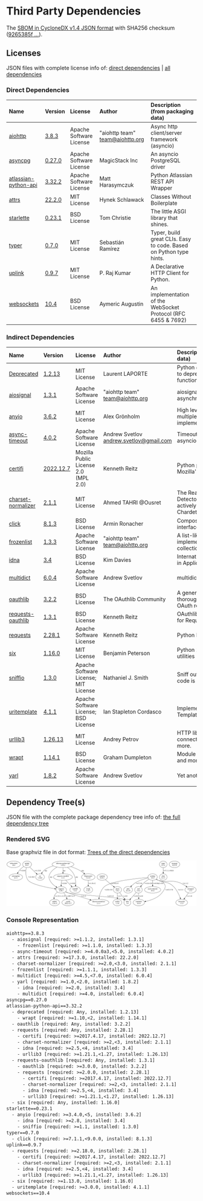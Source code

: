 # Third Party Dependencies

<!--[[[fill sbom_sha256()]]]-->
The [SBOM in CycloneDX v1.4 JSON format](https://git.sr.ht/~sthagen/aikasilta/blob/default/sbom.json) with SHA256 checksum ([9265385f ...](https://git.sr.ht/~sthagen/aikasilta/blob/default/sbom.json.sha256 "sha256:9265385fe1dbcb5512cf47a106b769367a7ea5f0d285af88124267f8d4e0973a")).
<!--[[[end]]] (checksum: 7ce80e6caf24a53c8a69802e9cea5512)-->
## Licenses 

JSON files with complete license info of: [direct dependencies](direct-dependency-licenses.json) | [all dependencies](all-dependency-licenses.json)

### Direct Dependencies

<!--[[[fill direct_dependencies_table()]]]-->
| Name                                                                          | Version                                                         | License                 | Author                            | Description (from packaging data)                                  |
|:------------------------------------------------------------------------------|:----------------------------------------------------------------|:------------------------|:----------------------------------|:-------------------------------------------------------------------|
| [aiohttp](https://github.com/aio-libs/aiohttp)                                | [3.8.3](https://pypi.org/project/aiohttp/3.8.3/)                | Apache Software License | "aiohttp team" <team@aiohttp.org> | Async http client/server framework (asyncio)                       |
| [asyncpg](https://github.com/MagicStack/asyncpg)                              | [0.27.0](https://pypi.org/project/asyncpg/0.27.0/)              | Apache Software License | MagicStack Inc                    | An asyncio PostgreSQL driver                                       |
| [atlassian-python-api](https://github.com/atlassian-api/atlassian-python-api) | [3.32.2](https://pypi.org/project/atlassian-python-api/3.32.2/) | Apache Software License | Matt Harasymczuk                  | Python Atlassian REST API Wrapper                                  |
| [attrs](https://www.attrs.org/)                                               | [22.2.0](https://pypi.org/project/attrs/22.2.0/)                | MIT License             | Hynek Schlawack                   | Classes Without Boilerplate                                        |
| [starlette](https://github.com/encode/starlette/blob/master/README.md)        | [0.23.1](https://pypi.org/project/starlette/0.23.1/)            | BSD License             | Tom Christie                      | The little ASGI library that shines.                               |
| [typer](https://github.com/tiangolo/typer)                                    | [0.7.0](https://pypi.org/project/typer/0.7.0/)                  | MIT License             | Sebastián Ramírez                 | Typer, build great CLIs. Easy to code. Based on Python type hints. |
| [uplink](https://uplink.readthedocs.io/)                                      | [0.9.7](https://pypi.org/project/uplink/0.9.7/)                 | MIT License             | P. Raj Kumar                      | A Declarative HTTP Client for Python.                              |
| [websockets](https://github.com/aaugustin/websockets)                         | [10.4](https://pypi.org/project/websockets/10.4/)               | BSD License             | Aymeric Augustin                  | An implementation of the WebSocket Protocol (RFC 6455 & 7692)      |
<!--[[[end]]] (checksum: 4ac295dd688422b8c8bd8dacdb1e3159)-->

### Indirect Dependencies

<!--[[[fill indirect_dependencies_table()]]]-->
| Name                                                               | Version                                                     | License                              | Author                                    | Description (from packaging data)                                                                       |
|:-------------------------------------------------------------------|:------------------------------------------------------------|:-------------------------------------|:------------------------------------------|:--------------------------------------------------------------------------------------------------------|
| [Deprecated](https://github.com/tantale/deprecated)                | [1.2.13](https://pypi.org/project/Deprecated/1.2.13/)       | MIT License                          | Laurent LAPORTE                           | Python @deprecated decorator to deprecate old python classes, functions or methods.                     |
| [aiosignal](https://github.com/aio-libs/aiosignal)                 | [1.3.1](https://pypi.org/project/aiosignal/1.3.1/)          | Apache Software License              | "aiohttp team" <team@aiohttp.org>         | aiosignal: a list of registered asynchronous callbacks                                                  |
| [anyio](https://github.com/agronholm/anyio/blob/master/README.rst) | [3.6.2](https://pypi.org/project/anyio/3.6.2/)              | MIT License                          | Alex Grönholm                             | High level compatibility layer for multiple asynchronous event loop implementations                     |
| [async-timeout](https://github.com/aio-libs/async-timeout)         | [4.0.2](https://pypi.org/project/async-timeout/4.0.2/)      | Apache Software License              | Andrew Svetlov <andrew.svetlov@gmail.com> | Timeout context manager for asyncio programs                                                            |
| [certifi](https://github.com/certifi/python-certifi)               | [2022.12.7](https://pypi.org/project/certifi/2022.12.7/)    | Mozilla Public License 2.0 (MPL 2.0) | Kenneth Reitz                             | Python package for providing Mozilla's CA Bundle.                                                       |
| [charset-normalizer](https://github.com/ousret/charset_normalizer) | [2.1.1](https://pypi.org/project/charset-normalizer/2.1.1/) | MIT License                          | Ahmed TAHRI @Ousret                       | The Real First Universal Charset Detector. Open, modern and actively maintained alternative to Chardet. |
| [click](https://palletsprojects.com/p/click/)                      | [8.1.3](https://pypi.org/project/click/8.1.3/)              | BSD License                          | Armin Ronacher                            | Composable command line interface toolkit                                                               |
| [frozenlist](https://github.com/aio-libs/frozenlist)               | [1.3.3](https://pypi.org/project/frozenlist/1.3.3/)         | Apache Software License              | "aiohttp team" <team@aiohttp.org>         | A list-like structure which implements collections.abc.MutableSequence                                  |
| [idna](https://github.com/kjd/idna/blob/master/README.rst)         | [3.4](https://pypi.org/project/idna/3.4/)                   | BSD License                          | Kim Davies                                | Internationalized Domain Names in Applications (IDNA)                                                   |
| [multidict](https://github.com/aio-libs/multidict)                 | [6.0.4](https://pypi.org/project/multidict/6.0.4/)          | Apache Software License              | Andrew Svetlov                            | multidict implementation                                                                                |
| [oauthlib](https://github.com/oauthlib/oauthlib)                   | [3.2.2](https://pypi.org/project/oauthlib/3.2.2/)           | BSD License                          | The OAuthlib Community                    | A generic, spec-compliant, thorough implementation of the OAuth request-signing logic                   |
| [requests-oauthlib](https://github.com/requests/requests-oauthlib) | [1.3.1](https://pypi.org/project/requests-oauthlib/1.3.1/)  | BSD License                          | Kenneth Reitz                             | OAuthlib authentication support for Requests.                                                           |
| [requests](https://requests.readthedocs.io)                        | [2.28.1](https://pypi.org/project/requests/2.28.1/)         | Apache Software License              | Kenneth Reitz                             | Python HTTP for Humans.                                                                                 |
| [six](https://github.com/benjaminp/six)                            | [1.16.0](https://pypi.org/project/six/1.16.0/)              | MIT License                          | Benjamin Peterson                         | Python 2 and 3 compatibility utilities                                                                  |
| [sniffio](https://github.com/python-trio/sniffio)                  | [1.3.0](https://pypi.org/project/sniffio/1.3.0/)            | Apache Software License; MIT License | Nathaniel J. Smith                        | Sniff out which async library your code is running under                                                |
| [uritemplate](https://uritemplate.readthedocs.org)                 | [4.1.1](https://pypi.org/project/uritemplate/4.1.1/)        | Apache Software License; BSD License | Ian Stapleton Cordasco                    | Implementation of RFC 6570 URI Templates                                                                |
| [urllib3](https://urllib3.readthedocs.io/)                         | [1.26.13](https://pypi.org/project/urllib3/1.26.13/)        | MIT License                          | Andrey Petrov                             | HTTP library with thread-safe connection pooling, file post, and more.                                  |
| [wrapt](https://github.com/GrahamDumpleton/wrapt)                  | [1.14.1](https://pypi.org/project/wrapt/1.14.1/)            | BSD License                          | Graham Dumpleton                          | Module for decorators, wrappers and monkey patching.                                                    |
| [yarl](https://github.com/aio-libs/yarl/)                          | [1.8.2](https://pypi.org/project/yarl/1.8.2/)               | Apache Software License              | Andrew Svetlov                            | Yet another URL library                                                                                 |
<!--[[[end]]] (checksum: fe20aa31e685fc0f30fc3c5c26d7ac9e)-->

## Dependency Tree(s)

JSON file with the complete package dependency tree info of: [the full dependency tree](package-dependency-tree.json)

### Rendered SVG

Base graphviz file in dot format: [Trees of the direct dependencies](package-dependency-tree.dot.txt)

<img src="./package-dependency-tree.svg" alt="Trees of the direct dependencies" title="Trees of the direct dependencies"/>

### Console Representation

<!--[[[fill dependency_tree_console_text()]]]-->
````console
aiohttp==3.8.3
  - aiosignal [required: >=1.1.2, installed: 1.3.1]
    - frozenlist [required: >=1.1.0, installed: 1.3.3]
  - async-timeout [required: >=4.0.0a3,<5.0, installed: 4.0.2]
  - attrs [required: >=17.3.0, installed: 22.2.0]
  - charset-normalizer [required: >=2.0,<3.0, installed: 2.1.1]
  - frozenlist [required: >=1.1.1, installed: 1.3.3]
  - multidict [required: >=4.5,<7.0, installed: 6.0.4]
  - yarl [required: >=1.0,<2.0, installed: 1.8.2]
    - idna [required: >=2.0, installed: 3.4]
    - multidict [required: >=4.0, installed: 6.0.4]
asyncpg==0.27.0
atlassian-python-api==3.32.2
  - deprecated [required: Any, installed: 1.2.13]
    - wrapt [required: >=1.10,<2, installed: 1.14.1]
  - oauthlib [required: Any, installed: 3.2.2]
  - requests [required: Any, installed: 2.28.1]
    - certifi [required: >=2017.4.17, installed: 2022.12.7]
    - charset-normalizer [required: >=2,<3, installed: 2.1.1]
    - idna [required: >=2.5,<4, installed: 3.4]
    - urllib3 [required: >=1.21.1,<1.27, installed: 1.26.13]
  - requests-oauthlib [required: Any, installed: 1.3.1]
    - oauthlib [required: >=3.0.0, installed: 3.2.2]
    - requests [required: >=2.0.0, installed: 2.28.1]
      - certifi [required: >=2017.4.17, installed: 2022.12.7]
      - charset-normalizer [required: >=2,<3, installed: 2.1.1]
      - idna [required: >=2.5,<4, installed: 3.4]
      - urllib3 [required: >=1.21.1,<1.27, installed: 1.26.13]
  - six [required: Any, installed: 1.16.0]
starlette==0.23.1
  - anyio [required: >=3.4.0,<5, installed: 3.6.2]
    - idna [required: >=2.8, installed: 3.4]
    - sniffio [required: >=1.1, installed: 1.3.0]
typer==0.7.0
  - click [required: >=7.1.1,<9.0.0, installed: 8.1.3]
uplink==0.9.7
  - requests [required: >=2.18.0, installed: 2.28.1]
    - certifi [required: >=2017.4.17, installed: 2022.12.7]
    - charset-normalizer [required: >=2,<3, installed: 2.1.1]
    - idna [required: >=2.5,<4, installed: 3.4]
    - urllib3 [required: >=1.21.1,<1.27, installed: 1.26.13]
  - six [required: >=1.13.0, installed: 1.16.0]
  - uritemplate [required: >=3.0.0, installed: 4.1.1]
websockets==10.4
````
<!--[[[end]]] (checksum: e87d5b9cf891cd1c9e25b3180ec2952b)-->
